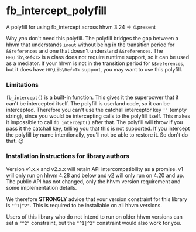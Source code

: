 # fb_intercept_polyfill
A polyfill for using fb_intercept across hhvm 3.24 -> 4.present

Why _you_ don't need this polyfill.
The polyfill bridges the gap between a hhvm that understands `inout` without being in the transition period for `&$references` and one that doesn't understand `&$references`.
The `HH\Lib\Ref<T>` is a class does not require runtime support, so it can be used as a mediator.
If your hhvm is not in the transition period for `&$references`, but it does have `HH\Lib\Ref<T>` support, you may want to use this polyfill.

### Limitations

`fb_intercept()` is a built-in function.
This gives it the superpower that it can't be intercepted itself.
The polyfill is userland code, so it can be intercepted.
Therefore you can't use the catchall interceptor key `''` (empty string),
since you would be intercepting calls to the polyfill itself.
This makes it impossible to call `fb_intercept()` after that.
The polyfill will throw if you pass it the catchall key, telling you that this is not supported.
If you intercept the polyfill by name intentionally, you'll not be able to restore it.
So don't do that. :wink:

### Installation instructions for library authors

Version v1.x.x and v2.x.x will retain API intercompatibility as a promise.
v1 will only run on hhvm 4.28 and below and v2 will only run on 4.20 and up.
The public API has not changed, only the hhvm version requirement and some implementation details.

We therefore **STRONGLY** advice that your version constraint for this library is `"^1|^2"`.
This is required to be installable on all hhvm versions.

Users of this library who do not intend to run on older hhvm versions can set a `"^2"` constraint, but the `"^1|^2"` constraint would also work for you.
